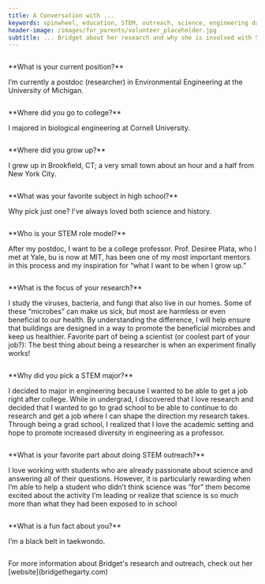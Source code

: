 ```yaml
---   
title: A Conversation with ...
keywords: spinwheel, education, STEM, outreach, science, engineering day, engineering
header-image: /images/for_parents/volunteer_placeholder.jpg
subtitle: ... Bridget about her research and why she is involved with STEM outreach.
---
```






<div class="row">
<div class="column long-text">
<p>
**What is your current position?**

I’m currently a postdoc (researcher) in Environmental Engineering at the University of Michigan.
</p>
</div>
</div>

<div class="row">
<div class="column long-text">
<p>
**Where did you go to college?**

I majored in biological engineering at Cornell University.
</p>
</div>
</div>

<div class="row">
<div class="column long-text">
<p>
**Where did you grow up?**

I grew up in Brookfield, CT; a very small town about an hour and a half from New York City.
</p>
</div>
</div>

<div class="row">
<div class="column long-text">
<p>
**What was your favorite subject in high school?**

Why pick just one? I've always loved both science and history.
</p>
</div>
</div>

<div class="row">
<div class="column long-text">
<p>
**Who is your STEM role model?**

After my postdoc, I want to be a college professor. Prof. Desiree Plata, who I met at Yale, bu is now at MIT, has been one of my most important mentors in this process and my inspiration for “what I want to be when I grow up.”
</p>
</div>
</div>

<div class="row">
<div class="column long-text">
<p>
**What is the focus of your research?**

I study the viruses, bacteria, and fungi that also live in our homes. Some of these “microbes” can make us sick, but most are harmless or even beneficial to our health. By understanding the difference, I will help ensure that buildings are designed in a way to promote the beneficial microbes and keep us healthier.
Favorite part of being a scientist (or coolest part of your job?): The best thing about being a researcher is when an experiment finally works!
</p>
</div>
</div>

<div class="row">
<div class="column long-text">
<p>
**Why did you pick a STEM major?**

I decided to major in engineering because I wanted to be able to get a job right after college. While in undergrad, I discovered that I love research and decided that I wanted to go to grad school to be able to continue to do research and get a job where I can shape the direction my research takes. Through being a grad school, I realized that I love the academic setting and hope to promote increased diversity in engineering as a professor.
</p>
</div>
</div>

<div class="row">
<div class="column long-text">
<p>
**What is your favorite part about doing STEM outreach?**

I love working with students who are already passionate about science and answering all of their questions. However, it is particularly rewarding when I’m able to help a student who didn’t think science was “for” them become excited about the activity I’m leading or realize that science is so much more than what they had been exposed to in school 
</p>
</div>
</div>

<div class="row">
<div class="column long-text">
<p>
**What is a fun fact about you?**

I’m a black belt in taekwondo.
</p>
</div>
</div>


<div class="row">
<div class="column long-text">
<p>
For more information about Bridget's research and outreach, check out her [website](bridgethegarty.com)
</p>
</div>
</div>

